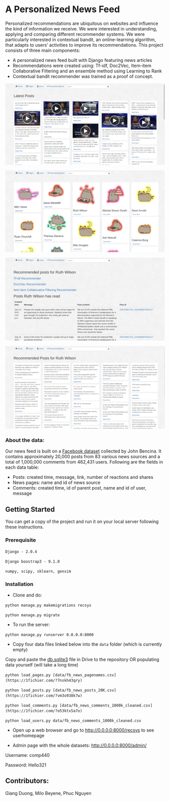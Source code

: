 # A Personalized News Feed

Personalized recommendations are ubiquitous on websites and influence the kind of information we receive.
We were interested in understanding, applying and comparing different recommender systems.
We were particularly interested in contextual bandit, an online-learning algorithm, that adapts to users’ activities to improve its recommendations.
This project consists of three main components:

+ A personalized news feed built with Django featuring news articles
+ Recommendations were created using: Tf-idf, Doc2Vec, Item-item Collaborative Filtering and an ensemble method using Learning to Rank
+ Contextual bandit recommender was trained as a proof of concept.

![home page](https://github.com/giangduong36/contextual-personalized-feeds-migiphu/blob/master/image/homepage.png?raw=true)

![list of users](https://github.com/giangduong36/contextual-personalized-feeds-migiphu/blob/master/image/userpage.png?raw=true)

![view of specific user](https://github.com/giangduong36/contextual-personalized-feeds-migiphu/blob/master/image/userhomepage.png?raw=true)

![view of recommendations](https://github.com/giangduong36/contextual-personalized-feeds-migiphu/blob/master/image/recommendationpage.png?raw=true)

### About the data:

Our news feed is built on a
[Facebook dataset](http://www.jbencina.com/blog/2017/07/14/facebook-news-dataset-1000k-comments-20k-posts/) collected
by John Bencina. It contains approximately 20,000 posts from 83 various news sources and a total of 1,000,000 comments from 462,431 users. Following are the fields in each data table:

+ Posts: created time, message, link, number of reactions and shares
+ News pages: name and id of news source
+ Comments: created time, id of parent post, name and id of user, message

## Getting Started

You can get a copy of the project and run it on your local server following
these instructions.

### Prerequisite

`Django - 2.0.4`

`Django boostrap3 - 9.1.0`

`numpy, scipy, sklearn, gensim`


### Installation

- Clone and do:

`python manage.py makemigrations recsys`

`python manage.py migrate`

- To run the server:

`python manage.py runserver 0.0.0.0:8000`

- Copy four data files linked below into the `data` folder (which is currently empty)

Copy and paste the [db.sqlite3](https://1fichier.com/?2r7bxhbnam) file in Drive to the repository
OR populating data yourself (will take a long time)

`python load_pages.py [data/fb_news_pagenames.csv](https://1fichier.com/?7nskh43qry)`

`python load_posts.py [data/fb_news_posts_20K.csv](https://1fichier.com/?vm3o938k7w)`

`python load_comments.py [data/fb_news_comments_1000k_cleaned.csv](https://1fichier.com/?o53ktx5a7o)`

`python load_users.py data/fb_news_comments_1000k_cleaned.csv`

- Open up a web browser and go to http://0.0.0.0:8000/recsys to see userhomepage

- Admin page with the whole datasets: http://0.0.0.0:8000/admin/

Username: comp440

Password: Hello321


## Contributors:

Giang Duong, Milo Beyene, Phuc Nguyen
